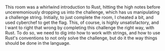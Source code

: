 This room was a whirlwind introduction to Rust, hitting the high notes before unceremoniously dropping us into the challenge, which has us manipulating a challenge string. Initially, to just complete the room, I cheated a bit, and used cyberchef to get the flag.  This, of course, is highly unsatisfactory, and I want to right that wrong by completing this challenge the right way, with Rust. To do so, we need to dig into how to work with strings, and how to use Rust's conventions to not only solve the challenge, but do it the way things should be done in the language.

